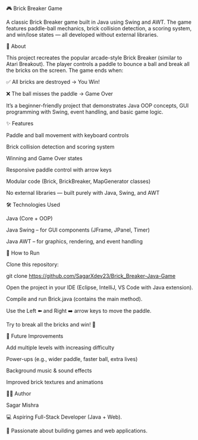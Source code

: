 🎮 Brick Breaker Game

A classic Brick Breaker game built in Java using Swing and AWT. The game features paddle-ball mechanics, brick collision detection, a scoring system, and win/lose states — all developed without external libraries.

📖 About

This project recreates the popular arcade-style Brick Breaker (similar to Atari Breakout). The player controls a paddle to bounce a ball and break all the bricks on the screen. The game ends when:

✅ All bricks are destroyed → You Win!

❌ The ball misses the paddle → Game Over

It’s a beginner-friendly project that demonstrates Java OOP concepts, GUI programming with Swing, event handling, and basic game logic.

✨ Features

Paddle and ball movement with keyboard controls

Brick collision detection and scoring system

Winning and Game Over states

Responsive paddle control with arrow keys

Modular code (Brick, BrickBreaker, MapGenerator classes)

No external libraries — built purely with Java, Swing, and AWT

🛠️ Technologies Used

Java (Core + OOP)

Java Swing – for GUI components (JFrame, JPanel, Timer)

Java AWT – for graphics, rendering, and event handling

🚀 How to Run

Clone this repository:

git clone https://github.com/SagarXdev23/Brick_Breaker-Java-Game

Open the project in your IDE (Eclipse, IntelliJ, VS Code with Java extension).

Compile and run Brick.java (contains the main method).

Use the Left ⬅️ and Right ➡️ arrow keys to move the paddle.

Try to break all the bricks and win! 🎉


📌 Future Improvements

Add multiple levels with increasing difficulty

Power-ups (e.g., wider paddle, faster ball, extra lives)

Background music & sound effects

Improved brick textures and animations

👨‍💻 Author

Sagar Mishra

💻 Aspiring Full-Stack Developer (Java + Web).

🚀 Passionate about building games and web applications.
